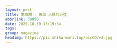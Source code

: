 ```yaml
---
layout: post
title: 第四期 · 拨动 人偶的心弦
abbrlink: 30050
date: 2025-10-30 13:19:54
tags:
group: magazine
headimg: https://pic.shika-mori.top/picGO/v4.jpg
---
```

